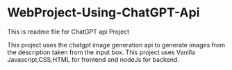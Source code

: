 # WebProject-Using-ChatGPT-Api

This is readme file for ChatGPT api Project

This project uses the chatgpt image generation api to generate images from the description taken from the input box.
This project uses Vanilla Javascript,CSS,HTML for frontend and nodeJs for backend.
